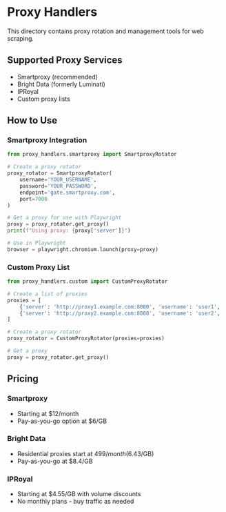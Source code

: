# Proxy Handlers

This directory contains proxy rotation and management tools for web scraping.

## Supported Proxy Services

- Smartproxy (recommended)
- Bright Data (formerly Luminati)
- IPRoyal
- Custom proxy lists

## How to Use

### Smartproxy Integration

```python
from proxy_handlers.smartproxy import SmartproxyRotator

# Create a proxy rotator
proxy_rotator = SmartproxyRotator(
    username='YOUR_USERNAME',
    password='YOUR_PASSWORD',
    endpoint='gate.smartproxy.com',
    port=7000
)

# Get a proxy for use with Playwright
proxy = proxy_rotator.get_proxy()
print(f"Using proxy: {proxy['server']}")

# Use in Playwright
browser = playwright.chromium.launch(proxy=proxy)
```

### Custom Proxy List

```python
from proxy_handlers.custom import CustomProxyRotator

# Create a list of proxies
proxies = [
    {'server': 'http://proxy1.example.com:8080', 'username': 'user1', 'password': 'pass1'},
    {'server': 'http://proxy2.example.com:8080', 'username': 'user2', 'password': 'pass2'},
]

# Create a proxy rotator
proxy_rotator = CustomProxyRotator(proxies=proxies)

# Get a proxy
proxy = proxy_rotator.get_proxy()
```

## Pricing

### Smartproxy
- Starting at $12/month
- Pay-as-you-go option at $6/GB

### Bright Data
- Residential proxies start at $499/month ($6.43/GB)
- Pay-as-you-go at $8.4/GB

### IPRoyal
- Starting at $4.55/GB with volume discounts
- No monthly plans - buy traffic as needed